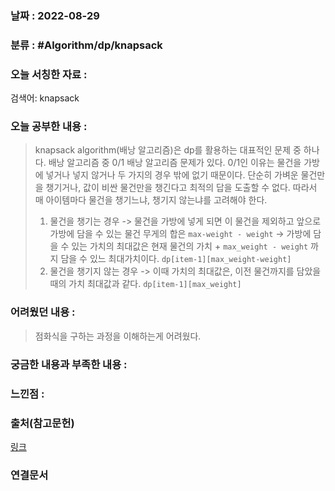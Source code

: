 ### 날짜 : 2022-08-29

### 분류 : #Algorithm/dp/knapsack

### 오늘 서칭한 자료 :
검색어: knapsack

### 오늘 공부한 내용 :
> knapsack algorithm(배낭 알고리즘)은 dp를 활용하는 대표적인 문제 중 하나다. 배낭 알고리즘 중 0/1 배낭 알고리즘 문제가 있다. 0/1인 이유는 물건을 가방에 넣거나 넣지 않거나 두 가지의 경우 밖에 없기 때문이다. 단순히 가벼운 물건만을 챙기거나, 값이 비싼 물건만을 챙긴다고 최적의 답을 도출할 수 없다. 
> 따라서 매 아이템마다 물건을 챙기느냐, 챙기지 않는냐를 고려해야 한다. 
> 1) 물건을 챙기는 경우
> -> 물건을 가방에 넣게 되면 이 물건을 제외하고 앞으로 가방에 담을 수 있는 물건 무게의 합은 `max-weight - weight` 
> -> 가방에 담을 수 있는 가치의 최대값은 현재 물건의 가치 + `max_weight - weight` 까지 담을 수 있느 최대가치이다. 
>`dp[item-1][max_weight-weight]` 
> 3) 물건을 챙기지 않는 경우
> -> 이때 가치의 최대값은, 이전 물건까지를 담았을 때의 가치 최대값과 같다.
> `dp[item-1][max_weight]` 

### 어려웠던 내용 :
> 점화식을 구하는 과정을 이해하는게 어려웠다. 

### 궁금한 내용과 부족한 내용 :

### 느낀점 : 

### 출처(참고문헌)
[링크](https://velog.io/@himi/%EB%B0%B1%EC%A4%80-12865.-%ED%8F%89%EB%B2%94%ED%95%9C-%EB%B0%B0%EB%82%AD)
### 연결문서
